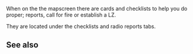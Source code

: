 When on the the mapscreen there are cards and checklists to help you do proper; reports, call for fire or establish a LZ.

They are located under the checklists and radio reports tabs. 

## See also
